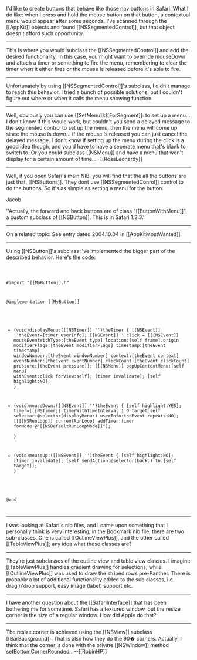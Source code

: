 

I'd like to create buttons that behave like those nav buttons in Safari. What I do like: when I press and hold the mouse button on that button, a contextual menu would appear after some seconds. I've scanned through the [[AppKit]] objects and found [[NSSegmentedControl]], but that object doesn't afford such opportunity.

----

This is where you would subclass the [[NSSegmentedControl]] and add the desired functionality. In this case, you might want to override mouseDown and attach a timer or something to fire the menu, remembering to clear the timer when it either fires or the mouse is released before it's able to fire.

----

Unfortunately by using [[NSSegmentedControl]]'s subclass, I didn't manage to reach this behavior. I tried a bunch of possible solutions, but I couldn't figure out where or when it calls the menu showing function.

----

Well, obviously you can use [[SetMenu]]:[[ForSegment]]: to set up a menu...
I don't know if this would work, but couldn't you send a delayed message to the segmented control to set up the menu, then the menu will come up since the mouse is down... If the mouse is released you can just cancel the delayed message. I don't know if setting up the menu during the click is a good idea though, and you'd have to have a seperate menu that's blank to switch to. Or you could subclass [[NSMenu]] and have a menu that won't display for a certain amount of time... -[[RossLeonardy]]

----

Well, if you open Safari's main NIB, you will find that the all the buttons are just that, [[NSButtons]]. They dont use [[NSSegmentedConrol]] control to do the buttons. So it's as simple as setting a menu for the button.

Jacob

''Actually, the forward and back buttons are of class "[[ButtonWithMenu]]", a custom subclass of [[NSButton]].  This is in Safari 1.2.3.''

----

On a related topic: See entry dated 2004.10.04 in [[AppKitMostWanted]].

----

Using [[NSButton]]'s subclass I've implemented the bigger part of the described behavior. Here's the code:

<code>

#import "[[MyButton]].h"

@implementation [[MyButton]]

- (void)displayMenu:([[NSTimer]] '')theTimer
{
	[[NSEvent]] ''theEvent=[timer userInfo];
	[[NSEvent]] ''click = [[[NSEvent]] mouseEventWithType:[theEvent type] location:[self frame].origin modifierFlags:[theEvent modifierFlags] timestamp:[theEvent timestamp] windowNumber:[theEvent windowNumber] context:[theEvent context] eventNumber:[theEvent eventNumber] clickCount:[theEvent clickCount] pressure:[theEvent pressure]]; 
	[[[NSMenu]] popUpContextMenu:[self menu] withEvent:click forView:self];
	[timer invalidate];
	[self highlight:NO];
}   

- (void)mouseDown:([[NSEvent]] '')theEvent 
{ 
	[self highlight:YES]; 
	timer=[[[NSTimer]] timerWithTimeInterval:1.0 target:self selector:@selector(displayMenu:) userInfo:theEvent repeats:NO];
	[[[[NSRunLoop]] currentRunLoop] addTimer:timer forMode:@"[[NSDefaultRunLoopMode]]"];	
} 

- (void)mouseUp:([[NSEvent]] '')theEvent 
{ 
	[self highlight:NO];
	[timer invalidate];
	[self sendAction:@selector(back:) to:[self target]];
} 


@end

</code>

----

I was looking at Safari's nib files, and I came upon something that I personally think is very interesting, in the Bookmark nib file, there are two sub-classes.  One is called [[OutlineViewPlus]], and the other called [[TableViewPlus]]; any idea what these classes are?

----

They're just subclasses of the outline view and table view classes. I imagine [[TableViewPlus]] handles gradient drawing for selections, while [[OutlineViewPlus]] was used to draw the striped rows pre-Panther.  There is probably a lot of additional functionality added to the sub classes, i.e. drag'n'drop support, easy image (label) support etc.

----

I have another question about the [[SafariInterface]] that has been bothering me for sometime.  Safari has a textured window, but the resize corner is the size of a regular window. How did Apple do that?

----

The resize corner is achieved using the [[NSView]] subclass [[BarBackground]]. That is also how they do the 90� corners.
Actually, I think that the corner is done with the private [[NSWindow]] method setBottomCornerRounded:. --[[RobinHP]]